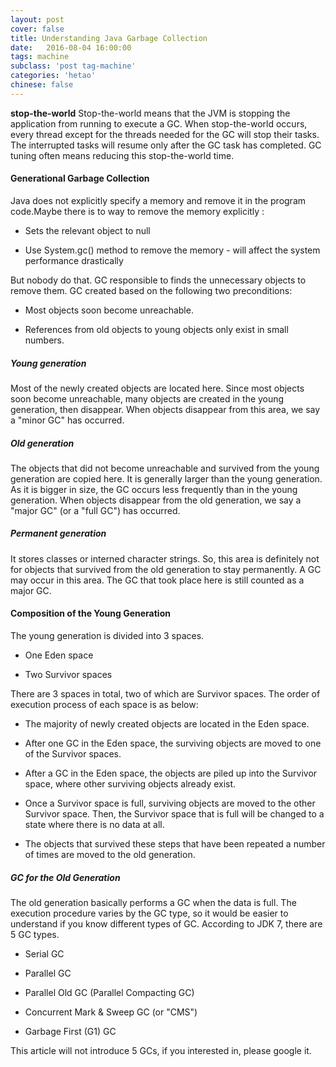 ```yaml
---
layout: post
cover: false
title: Understanding Java Garbage Collection
date:   2016-08-04 16:00:00
tags: machine
subclass: 'post tag-machine'
categories: 'hetao'
chinese: false
---
```


**stop-the-world** Stop-the-world means that the JVM is stopping the application from running to execute a GC. When stop-the-world occurs, every thread except for the threads needed for the GC will stop their tasks. The interrupted tasks will resume only after the GC task has completed. GC tuning often means reducing this stop-the-world time.

#### Generational Garbage Collection

Java does not explicitly specify a memory and remove it in the program code.Maybe there is to way to remove the memory explicitly :

* Sets the relevant object to null

* Use System.gc() method to remove the memory - will affect the system performance drastically

But nobody do that. GC responsible to finds the unnecessary objects to remove them. GC created based on the following two preconditions:

* Most objects soon become unreachable.

* References from old objects to young objects only exist in small numbers.

##### Young generation 

Most of the newly created objects are located here. Since most objects soon become unreachable, many objects are created in the young generation, then disappear. When objects disappear from this area, we say a "minor GC" has occurred.

##### Old generation

The objects that did not become unreachable and survived from the young generation are copied here. It is generally larger than the young generation. As it is bigger in size, the GC occurs less frequently than in the young generation. When objects disappear from the old generation, we say a "major GC" (or a "full GC") has occurred.

##### Permanent generation 

It stores classes or interned character strings. So, this area is definitely not for objects that survived from the old generation to stay permanently. A GC may occur in this area. The GC that took place here is still counted as a major GC.

#### Composition of the Young Generation
The young generation is divided into 3 spaces. 

* One Eden space

* Two Survivor spaces

There are 3 spaces in total, two of which are Survivor spaces. The order of execution process of each space is as below:

* The majority of newly created objects are located in the Eden space.

* After one GC in the Eden space, the surviving objects are moved to one of the Survivor spaces. 

* After a GC in the Eden space, the objects are piled up into the Survivor space, where other surviving objects already exist.

* Once a Survivor space is full, surviving objects are moved to the other Survivor space. Then, the Survivor space that is full will be changed to a state where there is no data at all.

* The objects that survived these steps that have been repeated a number of times are moved to the old generation.

##### GC for the Old Generation

The old generation basically performs a GC when the data is full. The execution procedure varies by the GC type, so it would be easier to understand if you know different types of GC.
According to JDK 7, there are 5 GC types.

* Serial GC

* Parallel GC

* Parallel Old GC (Parallel Compacting GC)

* Concurrent Mark & Sweep GC (or "CMS")

* Garbage First (G1) GC

This article will not introduce 5 GCs, if you interested in, please google it.
